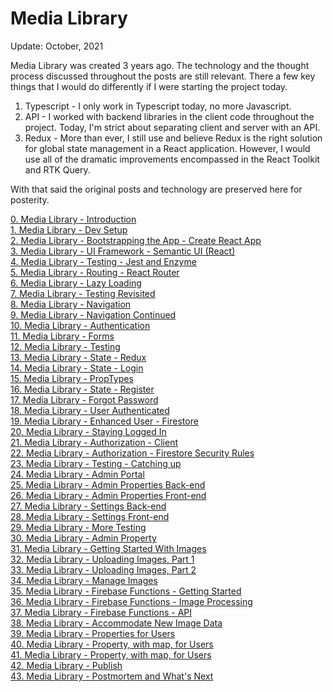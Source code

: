 # Media Library

Update: October, 2021

Media Library was created 3 years ago. The technology and the thought process discussed throughout the posts are still relevant. There a few key things that I would do differently if I were starting the project today.

1. Typescript - I only work in Typescript today, no more Javascript.
2. API - I worked with backend libraries in the client code throughout the project. Today, I'm strict about separating client and server with an API.
3. Redux - More than ever, I still use and believe Redux is the right solution for global state management in a React application. However, I would use all of the dramatic improvements encompassed in the React Toolkit and RTK Query.

With that said the original posts and technology are preserved here for posterity.

[0. Media Library - Introduction](blog/0-media-library-introduction)  
[1. Media Library - Dev Setup](blog/1-media-library-dev-setup)  
[2. Media Library - Bootstrapping the App - Create React App](blog/2-media-library-bootstrapping-app)  
[3. Media Library - UI Framework - Semantic UI (React)](blog/3-media-library-ui-framework-semantic)  
[4. Media Library - Testing - Jest and Enzyme](blog/4-media-library-testing-jest-and-enzyme)  
[5. Media Library - Routing - React Router](blog/5-media-library-routing-react-router)  
[6. Media Library - Lazy Loading](blog/6-media-library-lazy-loading)  
[7. Media Library - Testing Revisited](blog/7-media-library-testing-revisited)  
[8. Media Library - Navigation](blog/8-media-library-navigation)  
[9. Media Library - Navigation Continued](blog/9-media-library-navigation-continued)  
[10. Media Library - Authentication](blog/10-media-library-authentication)  
[11. Media Library - Forms](blog/11-media-library-forms)  
[12. Media Library - Testing](blog/12-media-library-testing)  
[13. Media Library - State - Redux](blog/13-media-library-state-redux)  
[14. Media Library - State - Login](blog/14-media-library-state-login)  
[15. Media Library - PropTypes](blog/15-media-library-proptypes)  
[16. Media Library - State - Register](blog/16-media-library-state-register)  
[17. Media Library - Forgot Password](blog/17-media-library-forgot-password)  
[18. Media Library - User Authenticated](blog/18-media-library-user-authenticated)  
[19. Media Library - Enhanced User - Firestore](blog/19-media-library-enhanced-user-firestore)  
[20. Media Library - Staying Logged In](blog/20-media-library-staying-logged-in)  
[21. Media Library - Authorization - Client](blog/21-media-library-authorization-client)  
[22. Media Library - Authorization - Firestore Security Rules](blog/22-media-library-authorization-firestore-security-rules)  
[23. Media Library - Testing - Catching up](blog/23-media-library-testing-catching-up)  
[24. Media Library - Admin Portal](blog/24-media-library-admin-portal)  
[25. Media Library - Admin Properties Back-end](blog/25-media-library-admin-properties-backend)  
[26. Media Library - Admin Properties Front-end](blog/26-media-library-admin-properties-frontend)  
[27. Media Library - Settings Back-end](blog/27-media-library-settings-backend)  
[28. Media Library - Settings Front-end](blog/28-media-library-settings-frontend)  
[29. Media Library - More Testing](blog/29-media-library-more-testing)  
[30. Media Library - Admin Property](blog/30-media-library-admin-property)  
[31. Media Library - Getting Started With Images](blog/31-media-library-getting-started-with-images)  
[32. Media Library - Uploading Images, Part 1](blog/32-media-library-uploading-images-part1)  
[33. Media Library - Uploading Images, Part 2](blog/33-media-library-uploading-images-part2)  
[34. Media Library - Manage Images](blog/34-media-library-manage-images)  
[35. Media Library - Firebase Functions - Getting Started](blog/35-media-library-firebase-functions-getting-started)  
[36. Media Library - Firebase Functions - Image Processing](blog/36-media-library-firebase-functions-image-processing)  
[37. Media Library - Firebase Functions - API](blog/37-media-library-firebase-functions-api)  
[38. Media Library - Accommodate New Image Data](blog/38-media-library-accommodate-new-image-data)  
[39. Media Library - Properties for Users](blog/39-media-library-properties-for-users)  
[40. Media Library - Property, with map, for Users](blog/40-media-library-property-with-map-for-users)  
[41. Media Library - Property, with map, for Users](blog/41-media-library-property-with-map-for-users)  
[42. Media Library - Publish](blog/42-media-library-publish)  
[43. Media Library - Postmortem and What's Next](blog/43-media-library-postmortem)
